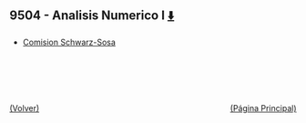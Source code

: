 
<html>
<body>
<h2>9504 - Analisis Numerico I <a href="https://downgit.github.io/#/home?url=https://github.com/Apuntes-FIUBA/Apuntes-Electronica/tree/main/95 - Computación/9504 - Analisis Numerico I" style="font-size:20px">  ⬇️ </a></h2>
<ul>
    <li><a href="Comision Schwarz-Sosa">Comision Schwarz-Sosa</a></li>
</ul>
</body>
</html>












<br><br><br><br><br><a href="../" style="float: left">(Volver)</a> <a href="https://apuntes-fiuba.github.io/Apuntes-Electronica" style="float: right">(Página Principal)</a>
